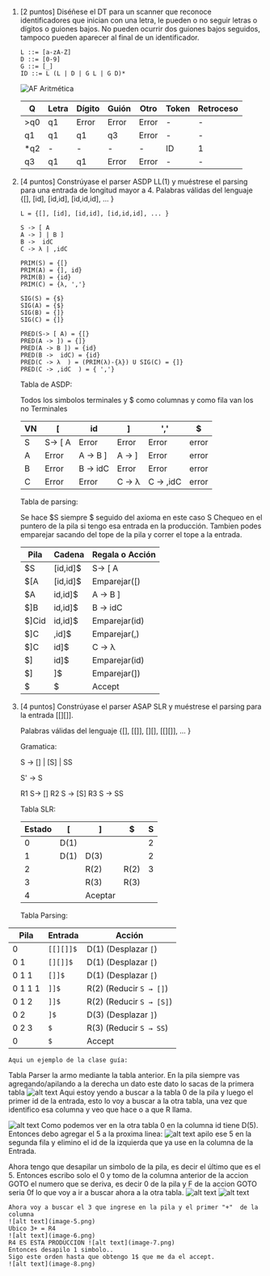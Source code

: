 1. [2 puntos] Diséñese el DT para un scanner que reconoce identificadores que inician con una letra, le pueden o no seguir letras o dígitos o guiones bajos. No pueden ocurrir dos guiones bajos seguidos, tampoco pueden aparecer al final de un identificador.

    ```plain
    L ::= [a-zA-Z]
    D ::= [0-9]
    G ::= [_]
    ID ::= L (L | D | G L | G D)*
    ```

     ![AF Aritmética](img/P1UNAHUR_PARSEO_REC_2023.png)

    | Q   | Letra | Dígito | Guión | Otro     | Token | Retroceso |
    | --  | --    | --     | --    | --       | --    | --        |
    | >q0 | q1    | Error  | Error | Error    | -     | -         |
    | q1  | q1    | q1     | q3    | Error    | -     | -         |
    | *q2 | -     | -      |  -    | -        | ID    | 1         |
    | q3  | q1    | q1     | Error | Error    | -     | -         |
    
    

2. [4 puntos] Constrúyase el parser ASDP LL(1) y 
   muéstrese el parsing para una entrada de longitud mayor a 4.
    Palabras válidas del lenguaje {[], [id], [id,id], [id,id,id], ... }

    ```plain
    L = {[], [id], [id,id], [id,id,id], ... }

    S -> [ A 
    A -> ] | B ]
    B ->  idC 
    C -> λ | ,idC  

    PRIM(S) = {[}
    PRIM(A) = {], id}
    PRIM(B) = {id}
    PRIM(C) = {λ, ','}

    SIG(S) = {$}
    SIG(A) = {$}
    SIG(B) = {]}
    SIG(C) = {]}
    
    PRED(S-> [ A) = {[}
    PRED(A -> ]) = {]}
    PRED(A -> B ]) = {id}
    PRED(B ->  idC) = {id}
    PRED(C -> λ  ) = (PRIM(λ)-{λ}) U SIG(C) = {]}
    PRED(C -> ,idC  ) = { ','}
    ```
    Tabla de ASDP:
    
    Todos los simbolos terminales y $ como columnas y como fila van los no Terminales
    
    | VN | [            | id            |    ]      |   ','     |   $    |
    | -- |   --         | --            | --        | --        | --     |
    | S  |   S-> [ A    | Error         | Error     | Error     | error  |
    | A  |   Error      | A -> B ]      | A -> ]    | Error     | error  |
    | B  |   Error      | B ->  idC     |  Error    | Error     | error  |
    | C  |   Error      | Error         | C -> λ    | C -> ,idC |error   |

    Tabla de parsing:
    
    Se hace $S siempre $ seguido del axioma en este caso S
    Chequeo en el puntero de la pila si tengo esa entrada en la producción.
    Tambien podes emparejar sacando del tope de la pila y
    correr el tope a la entrada.
    
    | Pila   |   Cadena        | Regala o Acción       |
    | --     |   --            | --                    |
    | $S     |   [id,id]$      |  S-> [ A              |
    | $[A    |   [id,id]$      |  Emparejar([)         |
    | $A     |   id,id]$       |  A -> B ]             |
    | $]B    |   id,id]$       |  B ->  idC            |
    | $]Cid  |   id,id]$       |  Emparejar(id)        |
    | $]C    |   ,id]$         |  Emparejar(,)         |
    | $]C    |   id]$          |   C -> λ              |
    | $]     |   id]$          |   Emparejar(id)       |
    | $]     |   ]$            |   Emparejar(])        |
    | $      |   $             |   Accept              |



3. [4 puntos] Constrúyase el parser ASAP SLR y muéstrese 
   el parsing para la entrada [[][]]. 

   Palabras válidas del lenguaje {[], [[]], [][], [[][]], ... }

    Gramatica:

    S -> [] | [S] | SS
    
    S' -> S

    R1 S-> []
    R2 S -> [S]
    R3 S -> SS
   
   Tabla SLR:

   |  Estado	| [   |	]     |  $  |	S  |
   |--------   |-----|------  |-----|-----|
   |  0        |D(1)	|   	   |     |	2  |
   |  1        |D(1)	|D(3)	   |     |	2  |
   |  2		   |     |R(2)	   |R(2)	|  3  |
   |  3		   |     |R(3)    |R(3) |     | 
   |  4		   |     |Aceptar |     | 		|   


   Tabla Parsing:

| Pila     | Entrada   | Acción                    |
|----------|-----------|---------------------------|
| 0        | `[[][]]$` | D(1) (Desplazar `[`)      |
| 0 1      | `[][]]$`  | D(1) (Desplazar `[`)      |
| 0 1 1    | `[]]$`    | D(1) (Desplazar `[`)      |
| 0 1 1 1  | `]]$`     | R(2) (Reducir `S → []`)   |
| 0 1 2    | `]]$`     | R(2) (Reducir `S → [S]`)  |
| 0 2      | `]$`      | D(3) (Desplazar `]`)      |
| 0 2 3    | `$`       | R(3) (Reducir `S → SS`)   |
| 0        | `$`       | Accept                    |

 ```
Aqui un ejemplo de la clase guía:
```
   Tabla Parser la armo mediante la tabla anterior.
   En la pila siempre vas agregando/apilando a la derecha un dato este dato lo sacas de la primera tabla
   ![alt text](image.png)
   Aqui estoy yendo a buscar a la tabla 0 de la pila y luego el primer id de la entrada, esto lo voy a buscar a la otra tabla, una vez que identifico esa columna y veo que hace o a que R llama.

   ![alt text](image-1.png)
   Como podemos ver en la otra tabla 0 en la columna id tiene D(5). Entonces debo agregar el 5 a la proxima linea:
   ![alt text](image-2.png)
   apilo ese 5 en la segunda fila y elimino el id de la izquierda que ya use en la columna de la Entrada.

   Ahora tengo que desapilar un simbolo de la pila, es decir el último que es el 5.
   Entonces escribo solo el 0 y tomo de la columna anterior de la accion GOTO el numero que se deriva, es decir 0 de la pila y F  de la accion GOTO seria 0f lo que voy a ir a buscar ahora a la otra tabla.
   ![alt text](image-3.png)
   ![alt text](image-4.png)

    Ahora voy a buscar el 3 que ingrese en la pila y el primer "+"  de la columna
    ![alt text](image-5.png)
    Ubico 3+ = R4
    ![alt text](image-6.png)
    R4 ES ESTA PRODUCCION ![alt text](image-7.png)
    Entonces desapilo 1 simbolo..
    Sigo este orden hasta que obtengo 1$ que me da el accept.
    ![alt text](image-8.png)